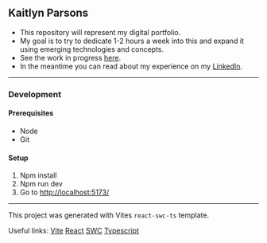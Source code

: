 ## Kaitlyn Parsons
- This repository will represent my digital portfolio.
- My goal is to try to dedicate 1-2 hours a week into this and expand it using emerging technologies and concepts.
- See the work in progress [here][gh-pages].
- In the meantime you can read about my experience on my [LinkedIn](https://www.linkedin.com/in/kpars/).

---
### Development
#### Prerequisites
- Node
- Git


#### Setup
1. Npm install
2. Npm run dev
3. Go to [http://localhost:5173/](http://localhost:5173/)

---
This project was generated with Vites `react-swc-ts` template.

Useful links:
[Vite][vite]
[React][react]
[SWC][swc]
[Typescript][ts]

[vite]: https://vitejs.dev/guide/
[react]: https://reactjs.org/
[swc]: https://swc.rs/
[ts]: https://www.typescriptlang.org/

[gh-pages]: https://kaitlynparsons.github.io/
